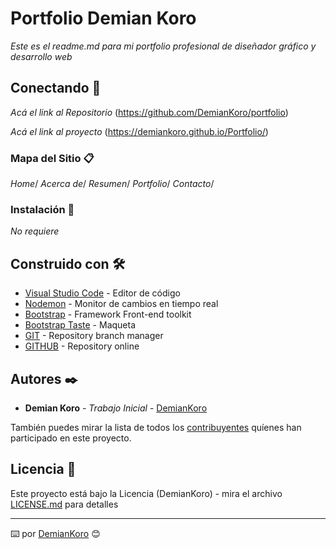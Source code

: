# Portfolio Demian Koro

_Este es el readme.md para mi portfolio profesional de diseñador gráfico y desarrollo web_

## Conectando 🚀

_Acá el link al Repositorio_
(https://github.com/DemianKoro/portfolio)

_Acá el link al proyecto_
(https://demiankoro.github.io/Portfolio/)

### Mapa del Sitio 📋

_Home_/
_Acerca de_/
_Resumen_/
_Portfolio_/
_Contacto_/

### Instalación 🔧

_No requiere_

## Construido con 🛠️

* [Visual Studio Code](https://code.visualstudio.com/) - Editor de código
* [Nodemon](https://nodemon.io/) - Monitor de cambios en tiempo real
* [Bootstrap](https://getbootstrap.com/docs/5.0/getting-started/download/) - Framework Front-end toolkit
* [Bootstrap Taste](https://bootstraptaste.com/) - Maqueta
* [GIT](https://git-scm.com/) - Repository branch manager
* [GITHUB](https://github.com/) - Repository online


<!--## Contribuyendo 🖇️

Por favor lee el [CONTRIBUTING.md](https://gist.github.com/villanuevand/xxxxxx) para detalles de nuestro código de conducta, y el proceso para enviarnos pull requests.

## Wiki 📖

Puedes encontrar mucho más de cómo utilizar este proyecto en nuestra [Wiki](https://github.com/tu/proyecto/wiki)-->

## Autores ✒️

* **Demian Koro** - *Trabajo Inicial* - [DemianKoro](https://github.com/DemianKoro)

También puedes mirar la lista de todos los [contribuyentes](https://github.com/your/project/contributors) quíenes han participado en este proyecto. 

## Licencia 📄

Este proyecto está bajo la Licencia (DemianKoro) - mira el archivo [LICENSE.md](LICENSE.md) para detalles

---
⌨️ por [DemianKoro](https://github.com/DemianKoro) 😊
